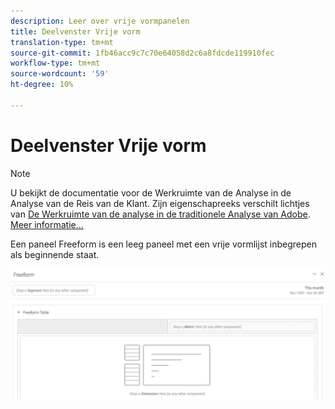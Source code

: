 ```yaml
---
description: Leer over vrije vormpanelen
title: Deelvenster Vrije vorm
translation-type: tm+mt
source-git-commit: 1fb46acc9c7c70e64058d2c6a8fdcde119910fec
workflow-type: tm+mt
source-wordcount: '59'
ht-degree: 10%

---
```



# Deelvenster Vrije vorm

>[!NOTE]
>
>U bekijkt de documentatie voor de Werkruimte van de Analyse in de Analyse van de Reis van de Klant. Zijn eigenschapreeks verschilt lichtjes van [De Werkruimte van de analyse in de traditionele Analyse van Adobe](https://docs.adobe.com/content/help/en/analytics/analyze/analysis-workspace/home.html). [Meer informatie...](/help/getting-started/cja-aa.md)

Een paneel Freeform is een leeg paneel met een vrije vormlijst inbegrepen als beginnende staat.

![](assets/freeform-panel.png)

